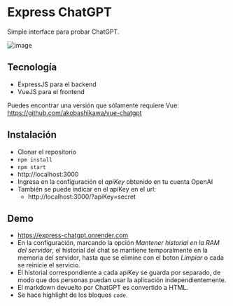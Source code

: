 # Express ChatGPT

Simple interface para probar ChatGPT.

![image](https://user-images.githubusercontent.com/108734/224945972-14d97732-ecd7-48da-b0bb-402954e086ea.png)


## Tecnología

- ExpressJS para el backend
- VueJS para el frontend

Puedes encontrar una versión que sólamente requiere Vue: https://github.com/akobashikawa/vue-chatgpt

## Instalación

- Clonar el repositorio
- `npm install`
- `npm start`
- http://localhost:3000
- Ingresa en la configuración el *apiKey* obtenido en tu cuenta OpenAI
- También se puede indicar en el apiKey en el url:
    - http://localhost:3000/?apiKey=secret

## Demo
- https://express-chatgpt.onrender.com
- En la configuración, marcando la opción *Mantener historial en la RAM del servidor*, el historial del chat se mantiene temporalmente en la memoria del servidor, hasta que se elimine con el boton _Limpiar_ o cada se reinicie el servicio.
- El historial correspondiente a cada apiKey se guarda por separado, de modo que dos personas puedan usar la aplicación independientemente.
- El markdown devuelto por ChatGPT es convertido a HTML.
- Se hace highlight de los bloques `code`.

